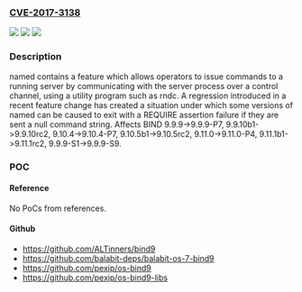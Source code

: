 ### [CVE-2017-3138](https://cve.mitre.org/cgi-bin/cvename.cgi?name=CVE-2017-3138)
![](https://img.shields.io/static/v1?label=Product&message=BIND%209&color=blue)
![](https://img.shields.io/static/v1?label=Version&message=n%2Fa&color=blue)
![](https://img.shields.io/static/v1?label=Vulnerability&message=The%20BIND%20control%20channel%20is%20not%20configured%20by%20default%2C%20but%20when%20configured%20will%20accept%20commands%20from%20those%20IP%20addresses%20that%20are%20specified%20in%20its%20access%20control%20list%20and%2For%20from%20clients%20which%20present%20the%20proper%20transaction%20key.%20%20Using%20this%20defect%2C%20an%20attacker%20can%20cause%20a%20running%20server%20to%20stop%20if%20they%20can%20get%20it%20to%20accept%20control%20channel%20input%20from%20them.%20%20In%20most%20instances%20this%20is%20not%20as%20bad%20as%20it%20sounds%2C%20because%20existing%20commands%20permitted%20over%20the%20control%20channel%20(i.e.%20%22rndc%20stop%22)%20can%20already%20be%20given%20to%20cause%20the%20server%20to%20stop.%0A%0AHowever%2C%20BIND%209.11.0%20introduced%20a%20new%20option%20to%20allow%20%22read%20only%22%20commands%20over%20the%20command%20channel.%20%20Using%20this%20restriction%2C%20a%20server%20can%20be%20configured%20to%20limit%20specified%20clients%20to%20giving%20control%20channel%20commands%20which%20return%20information%20only%20(e.g.%20%22rndc%20status%22)%20without%20affecting%20the%20operational%20state%20of%20the%20server.%20%20The%20defect%20described%20in%20this%20advisory%2C%20however%2C%20is%20not%20properly%20stopped%20by%20the%20%22read%20only%22%20restriction%2C%20in%20essence%20permitting%20a%20privilege%20escalation%20allowing%20a%20client%20which%20should%20only%20be%20permitted%20the%20limited%20set%20of%20%22read%20only%22%20operations%20to%20cause%20the%20server%20to%20stop%20execution.&color=brighgreen)

### Description

named contains a feature which allows operators to issue commands to a running server by communicating with the server process over a control channel, using a utility program such as rndc. A regression introduced in a recent feature change has created a situation under which some versions of named can be caused to exit with a REQUIRE assertion failure if they are sent a null command string. Affects BIND 9.9.9->9.9.9-P7, 9.9.10b1->9.9.10rc2, 9.10.4->9.10.4-P7, 9.10.5b1->9.10.5rc2, 9.11.0->9.11.0-P4, 9.11.1b1->9.11.1rc2, 9.9.9-S1->9.9.9-S9.

### POC

#### Reference
No PoCs from references.

#### Github
- https://github.com/ALTinners/bind9
- https://github.com/balabit-deps/balabit-os-7-bind9
- https://github.com/pexip/os-bind9
- https://github.com/pexip/os-bind9-libs

